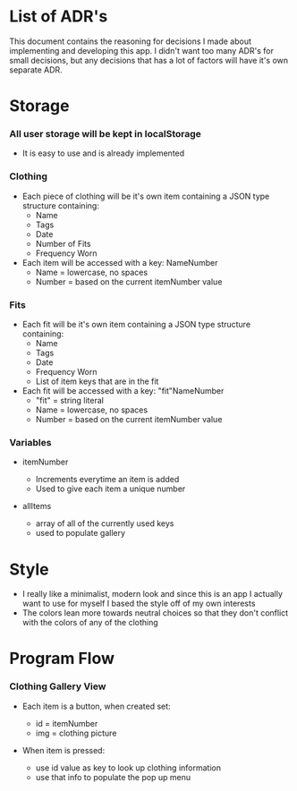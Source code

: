 # List of ADR's
This document contains the reasoning for decisions I made about implementing and developing this app. I didn't want too many ADR's for
small decisions, but any decisions that has a lot of factors will have it's own separate ADR.

# Storage
### All user storage will be kept in localStorage
- It is easy to use and is already implemented

### Clothing
- Each piece of clothing will be it's own item containing a JSON type structure containing:
  - Name
  - Tags
  - Date
  - Number of Fits
  - Frequency Worn
- Each item will be accessed with a key: NameNumber
  - Name = lowercase, no spaces
  - Number = based on the current itemNumber value

### Fits
- Each fit will be it's own item containing a JSON type structure containing:
  - Name
  - Tags
  - Date
  - Frequency Worn
  - List of item keys that are in the fit
- Each fit will be accessed with a key: "fit"NameNumber
  - "fit" = string literal
  - Name = lowercase, no spaces
  - Number = based on the current itemNumber value 

### Variables
- itemNumber
  - Increments everytime an item is added
  - Used to give each item a unique number

- allItems
  - array of all of the currently used keys
  - used to populate gallery

# Style
- I really like a minimalist, modern look and since this is an app I actually want to use for myself
I based the style off of my own interests
- The colors lean more towards neutral choices so that they don't conflict with the colors of any of the clothing

# Program Flow

### Clothing Gallery View
- Each item is a button, when created set:
  - id = itemNumber
  - img = clothing picture

- When item is pressed:
  - use id value as key to look up clothing information
  - use that info to populate the pop up menu